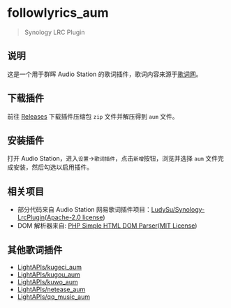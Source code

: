 # followlyrics_aum

> Synology LRC Plugin

## 说明

这是一个用于群晖 Audio Station 的歌词插件，歌词内容来源于[歌词网](https://zh.followlyrics.com/)。

## 下载插件

前往 [Releases](https://github.com/LightAPIs/followlyrics_aum/releases/latest) 下载插件压缩包 `zip` 文件并解压得到 `aum` 文件。

## 安装插件

打开 Audio Station，进入`设置`→`歌词插件`，点击`新增`按钮，浏览并选择 `aum` 文件完成安装，然后勾选以启用插件。

## 相关项目

- 部分代码来自 Audio Station 网易歌词插件项目：[LudySu/Synology-LrcPlugin](https://github.com/LudySu/Synology-LrcPlugin)([Apache-2.0 license](https://github.com/LudySu/Synology-LrcPlugin/blob/master/LICENSE))
- DOM 解析器来自: [PHP Simple HTML DOM Parser](https://simplehtmldom.sourceforge.io/)([MIT License](https://opensource.org/licenses/MIT))

## 其他歌词插件

- [LightAPIs/kugeci_aum](https://github.com/LightAPIs/kugeci_aum)
- [LightAPIs/kugou_aum](https://github.com/LightAPIs/kugou_aum)
- [LightAPIs/kuwo_aum](https://github.com/LightAPIs/kuwo_aum)
- [LightAPIs/netease_aum](https://github.com/LightAPIs/netease_aum)
- [LightAPIs/qq_music_aum](https://github.com/LightAPIs/qq_music_aum)
